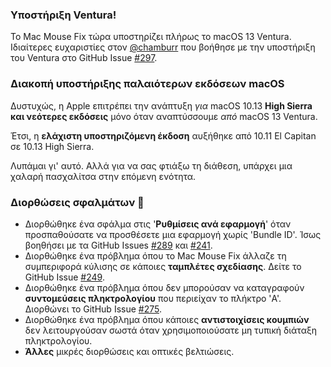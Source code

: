 ### Υποστήριξη Ventura!
Το Mac Mouse Fix τώρα υποστηρίζει πλήρως το macOS 13 Ventura.
Ιδιαίτερες ευχαριστίες στον [@chamburr](https://github.com/chamburr) που βοήθησε με την υποστήριξη του Ventura στο GitHub Issue [#297](https://github.com/noah-nuebling/mac-mouse-fix/issues/297).

### Διακοπή υποστήριξης παλαιότερων εκδόσεων macOS

Δυστυχώς, η Apple επιτρέπει την ανάπτυξη _για_ macOS 10.13 **High Sierra και νεότερες εκδόσεις** μόνο όταν αναπτύσσουμε _από_ macOS 13 Ventura.

Έτσι, η **ελάχιστη υποστηριζόμενη έκδοση** αυξήθηκε από 10.11 El Capitan σε 10.13 High Sierra.

Λυπάμαι γι' αυτό. Αλλά για να σας φτιάξω τη διάθεση, υπάρχει μια χαλαρή πασχαλίτσα στην επόμενη ενότητα.

### Διορθώσεις σφαλμάτων 🐞
- Διορθώθηκε ένα σφάλμα στις '**Ρυθμίσεις ανά εφαρμογή**' όταν προσπαθούσατε να προσθέσετε μια εφαρμογή χωρίς 'Bundle ID'. Ίσως βοηθήσει με τα GitHub Issues [#289](https://github.com/noah-nuebling/mac-mouse-fix/issues/289) και [#241](https://github.com/noah-nuebling/mac-mouse-fix/issues/241).
- Διορθώθηκε ένα πρόβλημα όπου το Mac Mouse Fix άλλαζε τη συμπεριφορά κύλισης σε κάποιες **ταμπλέτες σχεδίασης**. Δείτε το GitHub Issue [#249](https://github.com/noah-nuebling/mac-mouse-fix/issues/249).
- Διορθώθηκε ένα πρόβλημα όπου δεν μπορούσαν να καταγραφούν **συντομεύσεις πληκτρολογίου** που περιείχαν το πλήκτρο 'A'. Διορθώνει το GitHub Issue [#275](https://github.com/noah-nuebling/mac-mouse-fix/issues/275).
- Διορθώθηκε ένα πρόβλημα όπου κάποιες **αντιστοιχίσεις κουμπιών** δεν λειτουργούσαν σωστά όταν χρησιμοποιούσατε μη τυπική διάταξη πληκτρολογίου.
- **Άλλες** μικρές διορθώσεις και οπτικές βελτιώσεις.